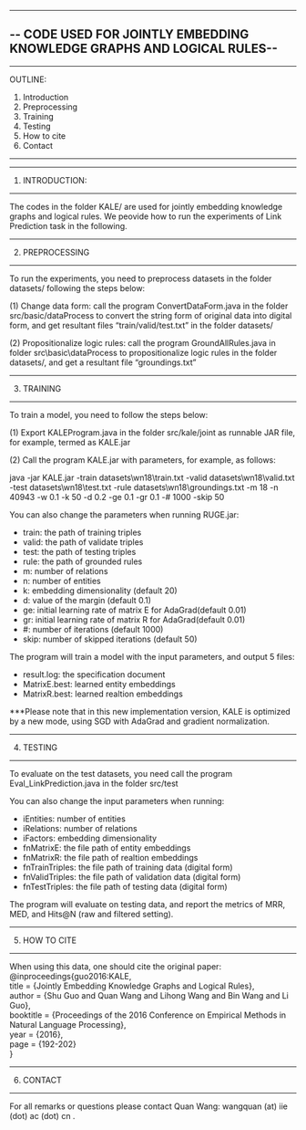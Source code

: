 -----------------------------------------------------------------------
-- CODE USED FOR JOINTLY EMBEDDING KNOWLEDGE GRAPHS AND LOGICAL RULES--
-----------------------------------------------------------------------

------------------
OUTLINE:
1. Introduction
2. Preprocessing
3. Training
4. Testing
5. How to cite
6. Contact
------------------


------------------
1. INTRODUCTION:
------------------

The codes in the folder KALE/ are used for jointly embedding knowledge graphs and logical rules. 
We peovide how to run the experiments of Link Prediction task in the following.


------------------
2. PREPROCESSING
------------------

To run the experiments, you need to preprocess datasets in the folder datasets/ following the steps below:

(1) Change data form: call the program ConvertDataForm.java in the folder src/basic/dataProcess to convert the string form of original data into digital form, and get resultant files “train/valid/test.txt” in the folder datasets/

(2) Propositionalize logic rules: call the program GroundAllRules.java in folder src\basic\dataProcess to propositionalize logic rules in the folder datasets/, and get a resultant file “groundings.txt”


------------------
3. TRAINING
------------------
To train a model, you need to follow the steps below:

(1) Export KALEProgram.java in the folder src/kale/joint as runnable JAR file, for example, termed as KALE.jar

(2) Call the program KALE.jar with parameters, for example, as follows:

java -jar KALE.jar -train datasets\\wn18\\train.txt -valid datasets\\wn18\\valid.txt -test datasets\\wn18\\test.txt -rule datasets\\wn18\\groundings.txt -m 18 -n 40943 -w 0.1 -k 50 -d 0.2 -ge 0.1 -gr 0.1 -# 1000 -skip 50

You can also change the parameters when running RUGE.jar:
  - train: the path of training triples 
  - valid: the path of validate triples 
  - test: the path of testing triples 
  - rule: the path of grounded rules
  - m: number of relations 
  - n: number of entities 
  - k: embedding dimensionality (default 20)
  - d: value of the margin (default 0.1)
  - ge: initial learning rate of matrix E for AdaGrad(default 0.01)
  - gr: initial learning rate of matrix R for AdaGrad(default 0.01)
  - #: number of iterations (default 1000)
  - skip: number of skipped iterations (default 50)

The program will train a model with the input parameters, and output 5 files:
  - result.log: the specification document
  - MatrixE.best: learned entity embeddings
  - MatrixR.best: learned realtion embeddings
  
***Please note that in this new implementation version, KALE is optimized by a new mode, using SGD with AdaGrad and gradient normalization.

------------------
4. TESTING
------------------
To evaluate on the test datasets, you need call the program Eval_LinkPrediction.java in the folder src/test

You can also change the input parameters when running:
  - iEntities: number of entities
  - iRelations: number of relations
  - iFactors: embedding dimensionality
  - fnMatrixE: the file path of entity embeddings
  - fnMatrixR: the file path of realtion embeddings
  - fnTrainTriples: the file path of training data (digital form)
  - fnValidTriples: the file path of validation data (digital form)
  - fnTestTriples: the file path of testing data (digital form)

The program will evaluate on testing data, and report the metrics of MRR, MED, and Hits@N (raw and filtered setting).


------------------
5. HOW TO CITE
------------------

When using this data, one should cite the original paper:  
  @inproceedings{guo2016:KALE,  
    title     = {Jointly Embedding Knowledge Graphs and Logical Rules},  
    author    = {Shu Guo and Quan Wang and Lihong Wang and Bin Wang and Li Guo},  
    booktitle = {Proceedings of the 2016 Conference on Empirical Methods in Natural Language Processing},  
    year      = {2016},  
    page      = {192-202}<br> 
  }


------------------  
6. CONTACT
------------------

For all remarks or questions please contact Quan Wang:
wangquan (at) iie (dot) ac (dot) cn .

